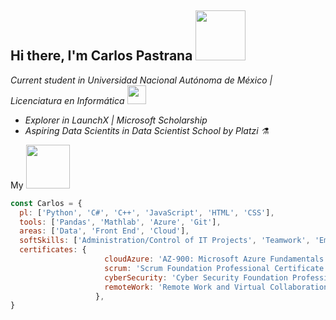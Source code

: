 <h2>Hi there, I'm Carlos Pastrana <img src="https://images.squarespace-cdn.com/content/v1/595e1b9ab6ac502f684cbe56/1505844870079-VFIG8ZQWCS1UMQ94D5V7/HI+GIF.gif?format=2500w" width="80"></h2>

<p><em>Current student in Universidad Nacional Autónoma de México | Licenciatura en Informática <img src="https://unamglobal.unam.mx/wp-content/uploads/2017/05/LOGO-UNAM.png" width="30">
  
- Explorer in LaunchX | Microsoft Scholarship
- Aspiring Data Scientits in Data Scientist School by Platzi ⚗️ </p></em>

My <img src='https://cdn.dribbble.com/users/1397073/screenshots/4883979/media/a2b9f965c0a9a515fda51cbcf63bc401.gif' width='70'>

```javascript
const Carlos = {
  pl: ['Python', 'C#', 'C++', 'JavaScript', 'HTML', 'CSS'], 
  tools: ['Pandas', 'Mathlab', 'Azure', 'Git'],
  areas: ['Data', 'Front End', 'Cloud'],
  softSkills: ['Administration/Control of IT Projects', 'Teamwork', 'Empathy', 'Stress tolerance', 'Continuous learning'],
  certificates: {
                     cloudAzure: 'AZ-900: Microsoft Azure Fundamentals',
                     scrum: 'Scrum Foundation Professional Certificate - SFPC™',
                     cyberSecurity: 'Cyber Security Foundation Professional Certificate - CSFPC™',
                     remoteWork: 'Remote Work and Virtual Collaboration Professional Certificate'
                   },
}
```
